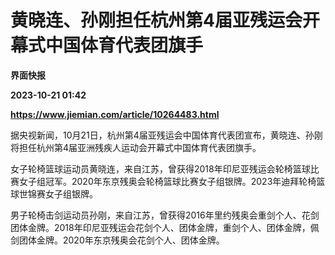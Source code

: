 # 黄晓连、孙刚担任杭州第4届亚残运会开幕式中国体育代表团旗手
**界面快报**

**2023-10-21 01:42**

**https://www.jiemian.com/article/10264483.html**

据央视新闻，10月21日，杭州第4届亚残运会中国体育代表团宣布，黄晓连、孙刚将担任杭州第4届亚洲残疾人运动会开幕式中国体育代表团旗手。

女子轮椅篮球运动员黄晓连，来自江苏，曾获得2018年印尼亚残运会轮椅篮球比赛女子组冠军。2020年东京残奥会轮椅篮球比赛女子组银牌。2023年迪拜轮椅篮球世锦赛女子组银牌。

男子轮椅击剑运动员孙刚，来自江苏，曾获得2016年里约残奥会重剑个人、花剑团体金牌。2018年印尼亚残运会花剑个人、团体金牌，重剑个人、团体金牌，佩剑团体金牌。2020年东京残奥会花剑个人、团体金牌。